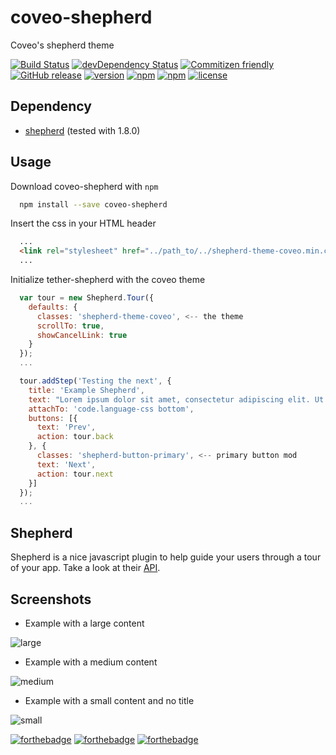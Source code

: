 # coveo-shepherd

Coveo's shepherd theme


[![Build Status](https://travis-ci.org/coveo/coveo-shepherd.svg?branch=master)](https://travis-ci.org/coveo/coveo-shepherd)
[![devDependency Status](https://david-dm.org/coveo/coveo-shepherd/dev-status.svg)](https://david-dm.org/coveo/coveo-shepherd#info=devDependencies)
[![Commitizen friendly](https://img.shields.io/badge/commitizen-friendly-brightgreen.svg)](http://commitizen.github.io/cz-cli/)
[![GitHub release](https://img.shields.io/github/release/coveo/coveo-shepherd.svg)](https://github.com/coveo/coveo-shepherd/releases/)
[![version](https://img.shields.io/npm/v/coveo-shepherd.svg)](https://www.npmjs.org/package/coveo-shepherd)
[![npm](https://img.shields.io/npm/dt/coveo-shepherd.svg)](https://www.npmjs.org/package/coveo-shepherd)
[![npm](https://img.shields.io/npm/dm/coveo-shepherd.svg)](https://www.npmjs.org/package/coveo-shepherd)
[![license](https://img.shields.io/github/license/coveo/coveo-shepherd.svg)](https://github.com/coveo/coveo-shepherd/blob/master/LICENSE)


## Dependency

- [shepherd](https://github.com/HubSpot/shepherd) (tested with 1.8.0)

## Usage

Download coveo-shepherd with `npm`

```sh
  npm install --save coveo-shepherd
```

Insert the css in your HTML header

```html
  ...
  <link rel="stylesheet" href="../path_to/../shepherd-theme-coveo.min.css">
  ...
```

Initialize tether-shepherd with the coveo theme

```js
  var tour = new Shepherd.Tour({
    defaults: {
      classes: 'shepherd-theme-coveo', <-- the theme
      scrollTo: true,
      showCancelLink: true
    }
  });
  ...

  tour.addStep('Testing the next', {
    title: 'Example Shepherd',
    text: "Lorem ipsum dolor sit amet, consectetur adipiscing elit. Ut laoreet quam et ante aliquam, et sagittis ipsum sagittis. Nulla sed luctus arcu.<br/><br/>Donec tincidunt elementum euismod. Praesent pulvinar aliquam dui, sit amet tempus est convallis vel. Quisque consectetur ullamcorper tincidunt. Integer enim urna, facilisis vel imperdiet vitae, maximus quis nisi.",
    attachTo: 'code.language-css bottom',
    buttons: [{
      text: 'Prev',
      action: tour.back
    }, {
      classes: 'shepherd-button-primary', <-- primary button mod
      text: 'Next',
      action: tour.next
    }]
  });
  ...
```

## Shepherd

Shepherd is a nice javascript plugin to help guide your users through a tour of your app.
Take a look at their [API](http://github.hubspot.com/shepherd/).

## Screenshots

- Example with a large content

![large](https://raw.github.com/coveo/coveo-shepherd/screenshots/images/large.png)

- Example with a medium content

![medium](https://raw.github.com/coveo/coveo-shepherd/screenshots/images/medium.png)

- Example with a small content and no title

![small](https://raw.github.com/coveo/coveo-shepherd/screenshots/images/small.png)

[![forthebadge](http://forthebadge.com/images/badges/built-with-love.svg)](http://forthebadge.com)
[![forthebadge](http://forthebadge.com/images/badges/built-by-developers.svg)](http://forthebadge.com)
[![forthebadge](http://forthebadge.com/images/badges/uses-css.svg)](http://forthebadge.com)
